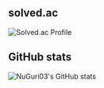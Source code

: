 ## solved.ac
![Solved.ac Profile](http://mazassumnida.wtf/api/generate_badge?boj=sym2596)

## GitHub stats
![NuGuri03's GitHub stats](https://github-readme-stats.vercel.app/api?username=NuGuri03&show_icons=true&theme=radical)
